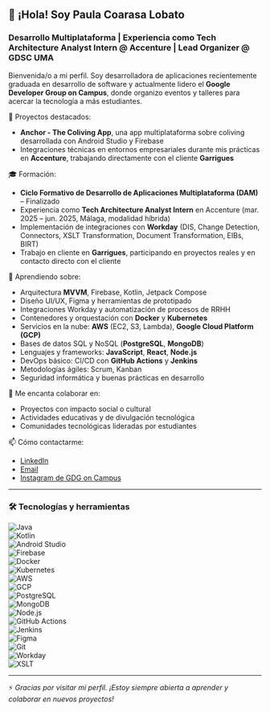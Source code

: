 ## 👋 ¡Hola! Soy Paula Coarasa Lobato

### Desarrollo Multiplataforma | Experiencia como Tech Architecture Analyst Intern @ Accenture | Lead Organizer @ GDSC UMA

Bienvenida/o a mi perfil. Soy desarrolladora de aplicaciones recientemente graduada en desarrollo de software y actualmente lidero el **Google Developer Group on Campus**, donde organizo eventos y talleres para acercar la tecnología a más estudiantes.

🔭 Proyectos destacados:  
- **Anchor - The Coliving App**, una app multiplataforma sobre coliving desarrollada con Android Studio y Firebase  
- Integraciones técnicas en entornos empresariales durante mis prácticas en **Accenture**, trabajando directamente con el cliente **Garrigues**

🎓 Formación:  
- **Ciclo Formativo de Desarrollo de Aplicaciones Multiplataforma (DAM)** – Finalizado  
- Experiencia como **Tech Architecture Analyst Intern** en Accenture (mar. 2025 – jun. 2025, Málaga, modalidad híbrida)  
- Implementación de integraciones con **Workday** (DIS, Change Detection, Connectors, XSLT Transformation, Document Transformation, EIBs, BIRT)  
- Trabajo en cliente en **Garrigues**, participando en proyectos reales y en contacto directo con el cliente

🌱 Aprendiendo sobre:  
- Arquitectura **MVVM**, Firebase, Kotlin, Jetpack Compose  
- Diseño UI/UX, Figma y herramientas de prototipado  
- Integraciones Workday y automatización de procesos de RRHH  
- Contenedores y orquestación con **Docker** y **Kubernetes**  
- Servicios en la nube: **AWS** (EC2, S3, Lambda), **Google Cloud Platform (GCP)**  
- Bases de datos SQL y NoSQL (**PostgreSQL**, **MongoDB**)  
- Lenguajes y frameworks: **JavaScript**, **React**, **Node.js**  
- DevOps básico: CI/CD con **GitHub Actions** y **Jenkins**  
- Metodologías ágiles: Scrum, Kanban  
- Seguridad informática y buenas prácticas en desarrollo  

👯 Me encanta colaborar en:  
- Proyectos con impacto social o cultural  
- Actividades educativas y de divulgación tecnológica  
- Comunidades tecnológicas lideradas por estudiantes

📫 Cómo contactarme:  
- [LinkedIn](linkedin.com/in/paula-coarasa-lobato-78b88bb8)
- [Email](paulaagni@egmail.com)  
- [Instagram de GDG on Campus](https://www.instagram.com/gdgoncampusmalaga/)  

---

### 🛠️ Tecnologías y herramientas

![Java](https://img.shields.io/badge/Java-007396?style=for-the-badge&logo=java&logoColor=white)  
![Kotlin](https://img.shields.io/badge/Kotlin-0095D5?style=for-the-badge&logo=kotlin&logoColor=white)  
![Android Studio](https://img.shields.io/badge/Android%20Studio-3DDC84?style=for-the-badge&logo=android-studio&logoColor=white)  
![Firebase](https://img.shields.io/badge/Firebase-FFCA28?style=for-the-badge&logo=firebase&logoColor=white)  
![Docker](https://img.shields.io/badge/Docker-2496ED?style=for-the-badge&logo=docker&logoColor=white)  
![Kubernetes](https://img.shields.io/badge/Kubernetes-326CE5?style=for-the-badge&logo=kubernetes&logoColor=white)  
![AWS](https://img.shields.io/badge/AWS-232F3E?style=for-the-badge&logo=amazon-aws&logoColor=white)  
![GCP](https://img.shields.io/badge/Google_Cloud-4285F4?style=for-the-badge&logo=google-cloud&logoColor=white)  
![PostgreSQL](https://img.shields.io/badge/PostgreSQL-336791?style=for-the-badge&logo=postgresql&logoColor=white)  
![MongoDB](https://img.shields.io/badge/MongoDB-47A248?style=for-the-badge&logo=mongodb&logoColor=white)  
![Node.js](https://img.shields.io/badge/Node.js-339933?style=for-the-badge&logo=node.js&logoColor=white)  
![GitHub Actions](https://img.shields.io/badge/GitHub_Actions-2088FF?style=for-the-badge&logo=github-actions&logoColor=white)  
![Jenkins](https://img.shields.io/badge/Jenkins-D24939?style=for-the-badge&logo=jenkins&logoColor=white)  
![Figma](https://img.shields.io/badge/Figma-F24E1E?style=for-the-badge&logo=figma&logoColor=white)  
![Git](https://img.shields.io/badge/Git-F05032?style=for-the-badge&logo=git&logoColor=white)  
![Workday](https://img.shields.io/badge/Workday-FAA21B?style=for-the-badge&logo=workday&logoColor=white)  
![XSLT](https://img.shields.io/badge/XSLT-000000?style=for-the-badge&logo=xml&logoColor=white)

---

⚡ *Gracias por visitar mi perfil. ¡Estoy siempre abierta a aprender y colaborar en nuevos proyectos!*
